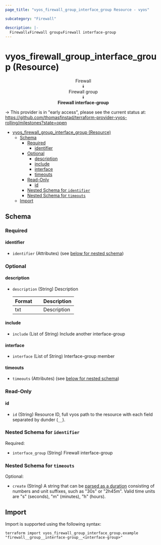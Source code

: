 ```yaml
---
page_title: "vyos_firewall_group_interface_group Resource - vyos"

subcategory: "Firewall"

description: |-
  Firewall⯯Firewall group⯯Firewall interface-group
---
```


# vyos_firewall_group_interface_group (Resource)
<center>


Firewall  
⯯  
Firewall group  
⯯  
**Firewall interface-group**


</center>

-> This provider is in "early access", please see the current status at: https://github.com/thomasfinstad/terraform-provider-vyos-rolling/milestones?state=open

<!--TOC-->

- [vyos_firewall_group_interface_group (Resource)](#vyos_firewall_group_interface_group-resource)
  - [Schema](#schema)
    - [Required](#required)
      - [identifier](#identifier)
    - [Optional](#optional)
      - [description](#description)
      - [include](#include)
      - [interface](#interface)
      - [timeouts](#timeouts)
    - [Read-Only](#read-only)
      - [id](#id)
    - [Nested Schema for `identifier`](#nested-schema-for-identifier)
    - [Nested Schema for `timeouts`](#nested-schema-for-timeouts)
  - [Import](#import)

<!--TOC-->

<!-- schema generated by tfplugindocs -->
## Schema

### Required

#### identifier
- `identifier` (Attributes) (see [below for nested schema](#nestedatt--identifier))

### Optional

#### description
- `description` (String) Description

    |  Format  &emsp;|  Description  |
    |----------|---------------|
    |  txt     &emsp;|  Description  |
#### include
- `include` (List of String) Include another interface-group
#### interface
- `interface` (List of String) Interface-group member
#### timeouts
- `timeouts` (Attributes) (see [below for nested schema](#nestedatt--timeouts))

### Read-Only

#### id
- `id` (String) Resource ID, full vyos path to the resource with each field separated by dunder (`__`).

<a id="nestedatt--identifier"></a>
### Nested Schema for `identifier`

Required:

- `interface_group` (String) Firewall interface-group


<a id="nestedatt--timeouts"></a>
### Nested Schema for `timeouts`

Optional:

- `create` (String) A string that can be [parsed as a duration](https://pkg.go.dev/time#ParseDuration) consisting of numbers and unit suffixes, such as &#34;30s&#34; or &#34;2h45m&#34;. Valid time units are &#34;s&#34; (seconds), &#34;m&#34; (minutes), &#34;h&#34; (hours).

## Import

Import is supported using the following syntax:

```shell
terraform import vyos_firewall_group_interface_group.example "firewall__group__interface-group__<interface-group>"
```
